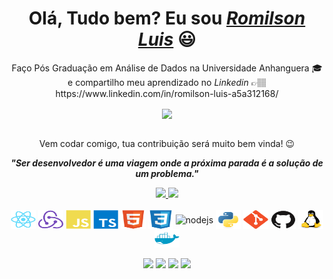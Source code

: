 <div>
  <h1 align="center">Olá, Tudo bem? Eu sou <a href="https://www.linkedin.com/in/romilson-luis-a5a312168/"><i>Romilson Luis</i></a> 😃️</h1>
  <p align="center" font-size="50px">Faço Pós Graduação em Análise de Dados na Universidade Anhanguera 🎓 e compartilho meu aprendizado no <a><i>Linkedin</i></a><span> 👉🏽️ https://www.linkedin.com/in/romilson-luis-a5a312168/</span>
  <div align="center">
  <a align="rigth">
    <img width="20%" align="center" src="https://media.licdn.com/dms/image/D5635AQE_ty163jP8bA/profile-framedphoto-shrink_200_200/0/1639259774782?e=1678741200&v=beta&t=Dd1tUzsQE0CzCGgN8p2GQJx5qa1j1h8CHpI6MBsoOYk.png", target="_blank"/> 
  <br>
  </a>
  <br>
  <p align="center" font-size="50px">Vem codar comigo, tua contribuição será muito bem vinda! 😉️</h2>
  <p align="center" background-color="yellow"><i><b>"Ser desenvolvedor é uma viagem onde a próxima parada é a solução de um problema."</b></i></p>
</div>
<!-- <h1 align="center"> 
  Trybe
</h1>
<p align="center"><i>"Ser desenvolvedor é uma viagem onde a próxima parada é a solução de um problema."</i></p>-->
<div align="center">
  <a href="https://github.com/duribeiro">
    <img height="150em" src="https://github-readme-stats.vercel.app/api?username=Romilsonlonan&count_private=true&include_all_commits=true&show_icons=true&theme=dracula&hide_border=false&show_owner=true"/>
    <img height="150em" src="https://github-readme-stats.vercel.app/api/top-langs/?username=Romilsonlonan&theme=dracula&hide_border=false&&layout=compact"/>
  </a>
</div>
<div align="center" valign="top"><br>
  <img align="center" alt="React" height="30" width="40" src="https://raw.githubusercontent.com/devicons/devicon/master/icons/react/react-original.svg">
  <img align="center" alt="Redux" height="30" width="40" src="https://raw.githubusercontent.com/devicons/devicon/master/icons/redux/redux-original.svg">
  <img align="center" alt="Js" height="30" width="40" src="https://raw.githubusercontent.com/devicons/devicon/master/icons/javascript/javascript-plain.svg">
  <img align="center" alt="Js" height="30" width="40" src="https://raw.githubusercontent.com/devicons/devicon/master/icons/typescript/typescript-plain.svg">
  <img align="center" alt="HTML" height="30" width="40" src="https://raw.githubusercontent.com/devicons/devicon/master/icons/html5/html5-original.svg">
  <img align="center" alt="CSS" height="30" width="40" src="https://raw.githubusercontent.com/devicons/devicon/master/icons/css3/css3-original.svg">
  <img align="center" alt="nodejs" height="30" width="40" src="https://cdn.worldvectorlogo.com/logos/nodejs-icon.svg">
  <img align="center" alt="python" height="30" width="40" src="https://raw.githubusercontent.com/devicons/devicon/master/icons/python/python-original.svg">
  <img align="center" alt="git" height="30" width="40" src="https://raw.githubusercontent.com/devicons/devicon/master/icons/git/git-original.svg">
  <img align="center" alt="github" height="30" width="40" src="https://raw.githubusercontent.com/devicons/devicon/master/icons/github/github-original.svg">
  <img align="center" alt="linux" height="30" width="40" src="https://raw.githubusercontent.com/devicons/devicon/master/icons/linux/linux-original.svg">
  <img align="center" alt="docker" height="30" width="40" src="https://raw.githubusercontent.com/devicons/devicon/master/icons/docker/docker-plain.svg">
</div><br>
<div align="center">
  <a href="https://www.youtube.com/channel/UCViaNBT0SIeiVnZSEEtIfjw?sub_confirmation=1" target="_blank"><img src="https://img.shields.io/badge/YouTube-FF0000?style=for-the-badge&logo=youtube&logoColor=white" target="_blank"></a>
  <a href="https://www.instagram.com/edu.duduribeiro/" target="_blank"><img src="https://img.shields.io/badge/-Instagram-%23E4405F?style=for-the-badge&logo=instagram&logoColor=white" target="_blank"></a>
  <!-- <a href="https://www.facebook.com/pr.eduardoribeiro" target="_blank"><img src="https://img.shields.io/badge/Facebook-1877F2?style=for-the-badge&logo=facebook&logoColor=white" target="_blank"></a>  --> 
  <a href="https://www.linkedin.com/in/edududuribeiro/" target="_blank"><img src="https://img.shields.io/badge/-LinkedIn-%230077B5?style=for-the-badge&logo=linkedin&logoColor=white" target="_blank"></a> 
  <a href="mailto:eduardo.duduribeiro1@gmail.com"><img src="https://img.shields.io/badge/-Gmail-%23333?style=for-the-badge&logo=gmail&logoColor=white" target="_blank"></a>
</div>
<div align="center">
  
